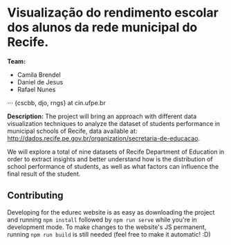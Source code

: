 # Visualização do rendimento escolar dos alunos da rede municipal do Recife.

**Team:**
* Camila Brendel
* Daniel de Jesus
* Rafael Nunes

⋅⋅⋅ {cscbb, djo, rngs} at cin.ufpe.br

**Description:** The project will bring an approach with different data visualization techniques to analyze the dataset of students performance in municipal schools of Recife, data available at: http://dados.recife.pe.gov.br/organization/secretaria-de-educacao.

We will explore a total of nine datasets of Recife Department of Education in order to extract insights and better understand how is the distribution of school performance of students, as well as what factors can influence the final result of the student.

## Contributing

Developing for the edurec website is as easy as downloading the project and running `npm install` followed by `npm run serve` while you're in development mode. To make changes to the website's JS permanent, running `npm run build` is still needed (feel free to make it automatic! :D)  
